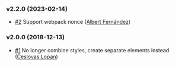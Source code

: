 ### v2.2.0 (2023-02-14)

- [#2](https://github.com/sunesimonsen/append-styles/pull/2) Support webpack nonce ([Albert Fernández](mailto:afernandez@zendesk.com))

### v2.0.0 (2018-12-13)

- [#1](https://github.com/sunesimonsen/append-styles/pull/1) No longer combine styles, create separate elements instead ([Česlovas Lopan](mailto:l.ceslovas@gmail.com))

